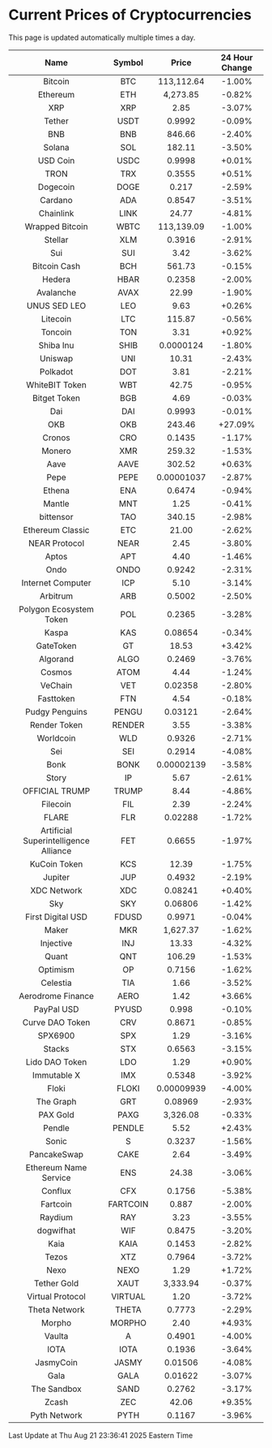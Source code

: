# Current Prices of Cryptocurrencies
This page is updated automatically multiple times a day.

| Name | Symbol | Price | 24 Hour Change |
| :---: |:---:| :---: | :---: |
| Bitcoin | BTC | 113,112.64 | -1.00% |
| Ethereum | ETH | 4,273.85 | -0.82% |
| XRP | XRP | 2.85 | -3.07% |
| Tether | USDT | 0.9992 | -0.09% |
| BNB | BNB | 846.66 | -2.40% |
| Solana | SOL | 182.11 | -3.50% |
| USD Coin | USDC | 0.9998 | +0.01% |
| TRON | TRX | 0.3555 | +0.51% |
| Dogecoin | DOGE | 0.217 | -2.59% |
| Cardano | ADA | 0.8547 | -3.51% |
| Chainlink | LINK | 24.77 | -4.81% |
| Wrapped Bitcoin | WBTC | 113,139.09 | -1.00% |
| Stellar | XLM | 0.3916 | -2.91% |
| Sui | SUI | 3.42 | -3.62% |
| Bitcoin Cash | BCH | 561.73 | -0.15% |
| Hedera | HBAR | 0.2358 | -2.00% |
| Avalanche | AVAX | 22.99 | -1.90% |
| UNUS SED LEO | LEO | 9.63 | +0.26% |
| Litecoin | LTC | 115.87 | -0.56% |
| Toncoin | TON | 3.31 | +0.92% |
| Shiba Inu | SHIB | 0.0000124 | -1.80% |
| Uniswap | UNI | 10.31 | -2.43% |
| Polkadot | DOT | 3.81 | -2.21% |
| WhiteBIT Token | WBT | 42.75 | -0.95% |
| Bitget Token | BGB | 4.69 | -0.03% |
| Dai | DAI | 0.9993 | -0.01% |
| OKB | OKB | 243.46 | +27.09% |
| Cronos | CRO | 0.1435 | -1.17% |
| Monero | XMR | 259.32 | -1.53% |
| Aave | AAVE | 302.52 | +0.63% |
| Pepe | PEPE | 0.00001037 | -2.87% |
| Ethena | ENA | 0.6474 | -0.94% |
| Mantle | MNT | 1.25 | -0.41% |
| bittensor | TAO | 340.15 | -2.98% |
| Ethereum Classic | ETC | 21.00 | -2.62% |
| NEAR Protocol | NEAR | 2.45 | -3.80% |
| Aptos | APT | 4.40 | -1.46% |
| Ondo | ONDO | 0.9242 | -2.31% |
| Internet Computer | ICP | 5.10 | -3.14% |
| Arbitrum | ARB | 0.5002 | -2.50% |
| Polygon Ecosystem Token | POL | 0.2365 | -3.28% |
| Kaspa | KAS | 0.08654 | -0.34% |
| GateToken | GT | 18.53 | +3.42% |
| Algorand | ALGO | 0.2469 | -3.76% |
| Cosmos | ATOM | 4.44 | -1.24% |
| VeChain | VET | 0.02358 | -2.80% |
| Fasttoken | FTN | 4.54 | -0.18% |
| Pudgy Penguins | PENGU | 0.03121 | -2.64% |
| Render Token | RENDER | 3.55 | -3.38% |
| Worldcoin | WLD | 0.9326 | -2.71% |
| Sei | SEI | 0.2914 | -4.08% |
| Bonk | BONK | 0.00002139 | -3.58% |
| Story | IP | 5.67 | -2.61% |
| OFFICIAL TRUMP | TRUMP | 8.44 | -4.86% |
| Filecoin | FIL | 2.39 | -2.24% |
| FLARE | FLR | 0.02288 | -1.72% |
| Artificial Superintelligence Alliance | FET | 0.6655 | -1.97% |
| KuCoin Token | KCS | 12.39 | -1.75% |
| Jupiter | JUP | 0.4932 | -2.19% |
| XDC Network | XDC | 0.08241 | +0.40% |
| Sky | SKY | 0.06806 | -1.42% |
| First Digital USD | FDUSD | 0.9971 | -0.04% |
| Maker | MKR | 1,627.37 | -1.62% |
| Injective | INJ | 13.33 | -4.32% |
| Quant | QNT | 106.29 | -1.53% |
| Optimism | OP | 0.7156 | -1.62% |
| Celestia | TIA | 1.66 | -3.52% |
| Aerodrome Finance | AERO | 1.42 | +3.66% |
| PayPal USD | PYUSD | 0.998 | -0.10% |
| Curve DAO Token | CRV | 0.8671 | -0.85% |
| SPX6900 | SPX | 1.29 | -3.16% |
| Stacks | STX | 0.6563 | -3.15% |
| Lido DAO Token | LDO | 1.29 | +0.90% |
| Immutable X | IMX | 0.5348 | -3.92% |
| Floki | FLOKI | 0.00009939 | -4.00% |
| The Graph | GRT | 0.08969 | -2.93% |
| PAX Gold | PAXG | 3,326.08 | -0.33% |
| Pendle | PENDLE | 5.52 | +2.43% |
| Sonic | S | 0.3237 | -1.56% |
| PancakeSwap | CAKE | 2.64 | -3.49% |
| Ethereum Name Service | ENS | 24.38 | -3.06% |
| Conflux | CFX | 0.1756 | -5.38% |
| Fartcoin | FARTCOIN | 0.887 | -2.00% |
| Raydium | RAY | 3.23 | -3.55% |
| dogwifhat | WIF | 0.8475 | -3.20% |
| Kaia | KAIA | 0.1453 | -2.82% |
| Tezos | XTZ | 0.7964 | -3.72% |
| Nexo | NEXO | 1.29 | +1.72% |
| Tether Gold | XAUT | 3,333.94 | -0.37% |
| Virtual Protocol | VIRTUAL | 1.20 | -3.72% |
| Theta Network | THETA | 0.7773 | -2.29% |
| Morpho | MORPHO | 2.40 | +4.93% |
| Vaulta | A | 0.4901 | -4.00% |
| IOTA | IOTA | 0.1936 | -3.64% |
| JasmyCoin | JASMY | 0.01506 | -4.08% |
| Gala | GALA | 0.01622 | -3.07% |
| The Sandbox | SAND | 0.2762 | -3.17% |
| Zcash | ZEC | 42.06 | +9.35% |
| Pyth Network | PYTH | 0.1167 | -3.96% |

Last Update at Thu Aug 21 23:36:41 2025 Eastern Time